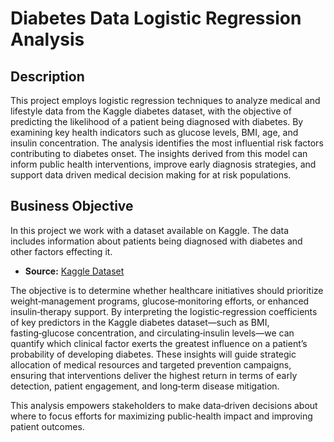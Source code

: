 # Diabetes Data Logistic Regression Analysis

## Description
This project employs logistic regression techniques to analyze medical and lifestyle data from the Kaggle diabetes dataset, with the objective of predicting the likelihood of a patient being diagnosed with diabetes. By examining key health indicators such as glucose levels, BMI, age, and insulin concentration. The analysis identifies the most influential risk factors contributing to diabetes onset. The insights derived from this model can inform public health interventions, improve early diagnosis strategies, and support data driven medical decision making for at risk populations.



## Business Objective

In this project we work with a dataset available on Kaggle. The data includes information about patients being diagnosed with diabetes and other factors effecting it.
- **Source:** [Kaggle Dataset](https://www.kaggle.com/datasets/uciml/pima-indians-diabetes-database/code?datasetId=228&searchQuery=logistic+)

The objective is to determine whether healthcare initiatives should prioritize weight‑management programs, glucose‑monitoring efforts, or enhanced insulin‑therapy support. By interpreting the logistic‑regression coefficients of key predictors in the Kaggle diabetes dataset—such as BMI, fasting‑glucose concentration, and circulating‑insulin levels—we can quantify which clinical factor exerts the greatest influence on a patient’s probability of developing diabetes. These insights will guide strategic allocation of medical resources and targeted prevention campaigns, ensuring that interventions deliver the highest return in terms of early detection, patient engagement, and long‑term disease mitigation.

This analysis empowers stakeholders to make data‑driven decisions about where to focus efforts for maximizing public‑health impact and improving patient outcomes.
